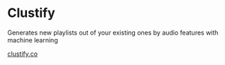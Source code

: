 # Clustify

Generates new playlists out of your existing ones by audio features with machine learning 

[clustify.co](https://clustify.co)
